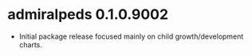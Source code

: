# admiralpeds 0.1.0.9002

- Initial package release focused mainly on child growth/development charts.
